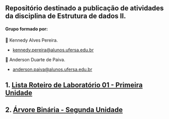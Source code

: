 ## **Repositório destinado a publicação de atividades da disciplina de Estrutura de dados II.**

#### Grupo formado por:


:small_blue_diamond: Kennedy Alves Pereira.
- <kennedy.pereira@alunos.ufersa.edu.br> 

:small_blue_diamond: Anderson Duarte de Paiva.
- <anderson.paiva@alunos.ufersa.edu.br>

## 1. [Lista Roteiro de Laboratório 01 - Primeira Unidade](https://github.com/kennedyAlvess/Estrutura-de-dados-II/tree/main/Roteiro%20do%20Laboratório%2001)

## 2. [Árvore Binária - Segunda Unidade](https://github.com/kennedyAlvess/Estrutura-de-dados-II/blob/main/Árvore%20Binária/binarytree.c)


